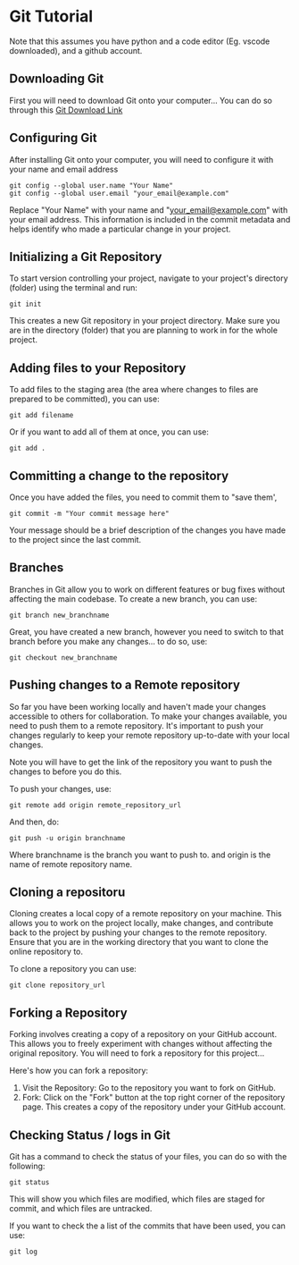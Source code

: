 # Git Tutorial 

Note that this assumes you have python and a code editor (Eg. vscode downloaded), and a github account. 

## Downloading Git 
First you will need to download Git onto your computer... 
You can do so through this [Git Download Link](https://git-scm.com/downloads)

## Configuring Git 
After installing Git onto your computer, you will need to configure it with your name and email address
```
git config --global user.name "Your Name"
git config --global user.email "your_email@example.com"
```
Replace "Your Name" with your name and "your_email@example.com" with your email address.
This information is included in the commit metadata and helps identify who made a particular change in your project.

## Initializing a Git Repository
To start version controlling your project, navigate to your project's directory (folder) using the terminal and run:
```
git init
```
This creates a new Git repository in your project directory. Make sure you are in the directory (folder) that you are planning to work in for the whole project. 

## Adding files to your Repository

To add files to the staging area (the area where changes to files are prepared to be committed), you can use:
```
git add filename
```
Or if you want to add all of them at once, you can use:
```
git add .
```
## Committing a change to the repository 
Once you have added the files, you need to commit them to "save them',
```
git commit -m "Your commit message here"
```
Your message should be a brief description of the changes you have made to the project since the last commit.

## Branches
Branches in Git allow you to work on different features or bug fixes without affecting the main codebase. To create a new branch, you can use:
```
git branch new_branchname
```
Great, you have created a new branch, however you need to switch to that branch before you make any changes... to do so, use: 
```
git checkout new_branchname
```

## Pushing changes to a Remote repository
So far you have been working locally and haven't made your changes accessible to others for collaboration. To make your changes available, you need to push them to a remote repository. 
It's important to push your changes regularly to keep your remote repository up-to-date with your local changes.

Note you will have to get the link of the repository you want to push the changes to before you do this.

To push your changes, use: 
```
git remote add origin remote_repository_url 
```
And then, do:
```
git push -u origin branchname
```
Where branchname is the branch you want to push to. 
and origin is the name of remote repository name. 

## Cloning a repositoru
Cloning creates a local copy of a remote repository on your machine. 
This allows you to work on the project locally, make changes, and contribute back to the project by pushing your changes to the remote repository.
Ensure that you are in the working directory that you want to clone the online repository to. 

To clone a repository you can use: 
```
git clone repository_url
```

## Forking a Repository 
Forking involves creating a copy of a repository on your GitHub account. This allows you to freely experiment with changes without affecting the original repository. 
You will need to fork a repository for this project... 

Here's how you can fork a repository:
1. Visit the Repository: Go to the repository you want to fork on GitHub.
2. Fork: Click on the "Fork" button at the top right corner of the repository page. This creates a copy of the repository under your GitHub account.



## Checking Status / logs in Git 
Git has a command to check the status of your files, you can do so with the following: 
```
git status
```
This will show you which files are modified, which files are staged for commit, and which files are untracked.

If you want to check the a list of the commits that have been used, you can use:
```
git log
```
